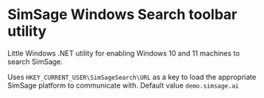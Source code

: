 # SimSage Windows Search toolbar utility

Little Windows .NET utility for enabling Windows 10 and 11 machines to search SimSage.

Uses `HKEY_CURRENT_USER\SimSageSearch\URL` as a key to load the appropriate SimSage platform to communicate with.
Default value `demo.simsage.ai`

